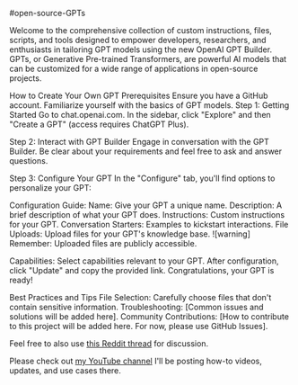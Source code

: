 #open-source-GPTs

Welcome to the comprehensive collection of custom instructions, files, scripts, and tools designed to empower developers, researchers, and enthusiasts in tailoring GPT models using the new OpenAI GPT Builder. GPTs, or Generative Pre-trained Transformers, are powerful AI models that can be customized for a wide range of applications in open-source projects.

How to Create Your Own GPT
Prerequisites
Ensure you have a GitHub account.
Familiarize yourself with the basics of GPT models.
Step 1: Getting Started
Go to chat.openai.com. In the sidebar, click "Explore" and then "Create a GPT" (access requires ChatGPT Plus).

Step 2: Interact with GPT Builder
Engage in conversation with the GPT Builder. Be clear about your requirements and feel free to ask and answer questions.

Step 3: Configure Your GPT
In the "Configure" tab, you'll find options to personalize your GPT:

Configuration Guide:
Name: Give your GPT a unique name.
Description: A brief description of what your GPT does.
Instructions: Custom instructions for your GPT.
Conversation Starters: Examples to kickstart interactions.
File Uploads: Upload files for your GPT's knowledge base.
![warning] Remember: Uploaded files are publicly accessible.

Capabilities: Select capabilities relevant to your GPT.
After configuration, click "Update" and copy the provided link. Congratulations, your GPT is ready!

Best Practices and Tips
File Selection: Carefully choose files that don't contain sensitive information.
Troubleshooting: [Common issues and solutions will be added here].
Community Contributions: [How to contribute to this project will be added here. For now, please use GitHub Issues].

Feel free to also use [this Reddit thread](https://www.reddit.com/r/ChatGPT/comments/17tp3de/im_making_custom_gpts_for_open_source_projects/) for discussion.

Please check out [my YouTube channel](https://www.youtube.com/c/ChristopherTavolazzi) I'll be posting how-to videos, updates, and use cases there.
